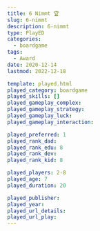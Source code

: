 ```yaml
---
title: 6 Nimmt 🏆
slug: 6-nimmt
description: 6-nimmt
type: PlayED
categories:
  - boardgame
tags:
  - Award
date: 2020-12-14
lastmod: 2022-12-18

template: played.html
played_category: boardgame
played_skills: []
played_gameplay_complex:
played_gameplay_strategy:
played_gameplay_luck:
played_gameplay_interaction:

played_preferred: 1
played_rank_dad: 
played_rank_edu: 8
played_rank_dev:
played_rank_kid: 8

played_players: 2-8
played_age: 7
played_duration: 20

played_publisher: 
played_year: 
played_url_details: 
played_url_play: 
---
```

